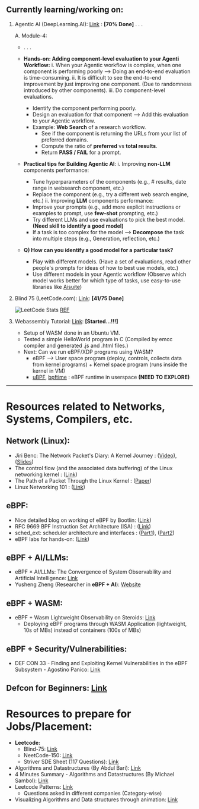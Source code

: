 ## Currently learning/working on:
1. Agentic AI (DeepLearning.AI): [Link](https://learn.deeplearning.ai/courses/agentic-ai/lesson/pu5xbv/welcome!) : **[70% Done]**
   . . .
   
   A. Module-4:
      - . . .
      - **Hands-on: Adding component-level evaluation to your Agenti Workflow:**
         i. When your Agentic workflow is complex, when one component is performing poorly --> Doing an end-to-end evaluation is time-consuming.
         ii. It is difficult to see the end-to-end improvement by just improving one component. (Due to randomness introduced by other components).
         iii. Do component-level evaluations.
           - Identify the component performing poorly.
           - Design an evaluation for that component --> Add this evaluation to your Agentic workflow.
           - Example: **Web Search** of a research workflow.
             - See if the component is returning the URLs from your list of preferred domains.
             - Compute the ratio of **preferred** vs **total results**.
             - Return **PASS / FAIL** for a prompt.
            
      - **Practical tips for Building Agentic AI**:
         i. Improving **non-LLM** components performance:
           - Tune hyperparameters of the components (e.g., # results, date range in websearch component, etc.)
           - Replace the component (e.g., try a different web search engine, etc.)
         ii. Improving **LLM** components performance:
           - Improve your prompts (e.g., add more explicit instructions or examples to prompt, use **few-shot** prompting, etc.)
           - Try different LLMs and use evaluations to pick the best model. **(Need skill to identify a good model)**
           - If a task is too complex for the model --> **Decompose** the task into multiple steps (e.g., Generation, reflection, etc.)
                   
      - **Q) How can you identify a good model for a particular task?**
         - Play with different models. (Have a set of evaluations, read other people's prompts for ideas of how to best use models, etc.)
         - Use different models in your Agentic workflow (Observe which model works better for which type of tasks, use easy-to-use libraries like [Aisuite](https://github.com/andrewyng/aisuite))
   
3. Blind 75 (LeetCode.com): [Link](https://leetcode.com/problem-list/oizxjoit/): **[41/75 Done]**

   ![LeetCode Stats](https://leetcard.jacoblin.cool/Shivoid?theme=light&font=Cardo&ext=heatmap) [REF](https://leetcard.jacoblin.cool/)
   
5. Webassembly Tutorial: [Link](https://marcoselvatici.github.io/WASM_tutorial/): **[Started...!!!]**

   - Setup of WASM done in an Ubuntu VM.
   - Tested a simple HelloWorld program in C (Compiled by emcc compiler and generated .js and .html files.)
   - Next: Can we run eBPF/XDP programs using WASM? 
      - eBPF --> User space program (deploy, controls, collects data from kernel programs) + Kernel space program (runs inside the kernel in VM)
      - [uBPF](https://github.com/iovisor/ubpf), [bpftime](https://github.com/eunomia-bpf/bpftime) : eBPF runtime in userspace **(NEED TO EXPLORE)**
   
---

# Resources related to Networks, Systems, Compilers, etc.

## Network (Linux):
- Jiri Benc: The Network Packet's Diary: A Kernel Journey : ([Video](https://www.youtube.com/watch?v=T5TvPRQFNoM)), ([Slides](https://static.sched.com/hosted_files/devconfcz2018/80/packet.pdf?_gl=1*1g2wvgo*_gcl_au*MTE3MzE4Mzk3MC4xNzI2MTE2ODk5*FPAU*MTE3MzE4Mzk3MC4xNzI2MTE2ODk5#page=2.00))
- The control flow (and the associated data buffering) of the Linux networking kernel : ([Link](https://wiki.linuxfoundation.org/networking/kernel_flow#layer_2link_layer_eg_ethernet1))
- The Path of a Packet Through the Linux Kernel : ([Paper](https://www.net.in.tum.de/fileadmin/TUM/NET/NET-2024-04-1/NET-2024-04-1_16.pdf))
- Linux Networking 101 : ([Link](https://www.actualtechmedia.com/wp-content/uploads/2017/12/CUMULUS-NETWORKS-Linux101.pdf))

## eBPF:
- Nice detailed blog on working of eBPF by Bootlin: ([Link](https://bootlin.com/blog/bouncing-on-trampolines-to-run-ebpf-programs/))
- RFC 9669 BPF Instruction Set Architecture (ISA) : ([Link](https://www.rfc-editor.org/info/rfc9669))
- sched_ext: scheduler architecture and interfaces : ([Part1](https://blogs.igalia.com/changwoo/sched-ext-a-bpf-extensible-scheduler-class-part-1/)), ([Part2](https://blogs.igalia.com/changwoo/sched-ext-scheduler-architecture-and-interfaces-part-2/))
- eBPF labs for hands-on: ([Link](https://labs.iximiuz.com/))

## eBPF + AI/LLMs: 
- eBPF × AI/LLMs: The Convergence of System Observability and Artificial Intelligence: [Link](https://eunomia.dev/GPTtrace/)
- Yusheng Zheng (Researcher in **eBPF + AI**): [Website](https://www.yunwei37.com/)
## eBPF + WASM:
- eBPF + Wasm Lightweight Observability on Steroids: [Link](https://kccncna2023.sched.com/event/1R2uf)
  - Deploying eBPF programs through WASM Application (lightweight, 10s of MBs) instead of containers (100s of MBs)

## eBPF + Security/Vulnerabilities:
- DEF CON 33 - Finding and Exploiting Kernel Vulnerabilities in the eBPF Subsystem - Agostino Panico: [Link](https://www.youtube.com/watch?v=TXs5F-7-2aE)

## Defcon for Beginners: [Link](https://www.lastweekasavciso.com/p/a-guide-to-defcon-hacker-conference)

# Resources to prepare for Jobs/Placement:
- **Leetcode:**
  - Blind-75: [Link](https://leetcode.com/problem-list/oizxjoit/)
  - NeetCode-150: [Link](https://leetcode.com/problem-list/plakya4j/)
  - Striver SDE Sheet (117 Questions): [Link](https://leetcode.com/problem-list/eeudwo2i/)
- Algorithms and Datastructures (By Abdul Bari): [Link](https://www.youtube.com/@abdul_bari)
- 4 Minutes Summary - Algorithms and Datastructures (By Michael Sambol): [Link](https://www.youtube.com/playlist?list=PL9xmBV_5YoZO2D89q42-y8voxIJKpB4oR)
- Leetcode Patterns: [Link](https://seanprashad.com/leetcode-patterns/)
  - Questions asked in different companies (Category-wise)
- Visualizing Algorithms and Data structures through animation: [Link](https://visualgo.net/en)
